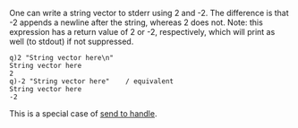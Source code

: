 One can write a string vector to stderr using 2 and -2. The difference is that -2 appends a newline after the string, whereas 2 does not. Note: this expression has a return value of 2 or -2, respectively, which will print as well (to stdout) if not suppressed.

    q)2 "String vector here\n"
    String vector here
    2
    q)-2 "String vector here"    / equivalent
    String vector here
    -2

This is a special case of [send to handle](Reference/Number "wikilink").
